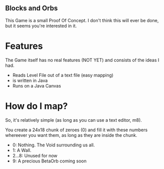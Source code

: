 ## Blocks and Orbs
This Game is a small Proof Of Concept. I don't think this will ever be done, but it seems you're interested in it.

# Features
The Game itself has no real features (NOT YET) and consists of the ideas I had.

- Reads Level File out of a text file (easy mapping)
- is written in Java
- Runs on a Java Canvas

# How do I map?
So, it's relatively simple (as long as you can use a text editor, m8).

You create a 24x18 chunk of zeroes (0) and fill it with these numbers whereever you want them, as long as they are inside the chunk.

- 0: Nothing. The Void surrounding us all.
- 1: A Wall.
- 2...8: Unused for now
- 9: A precious BetaOrb coming soon